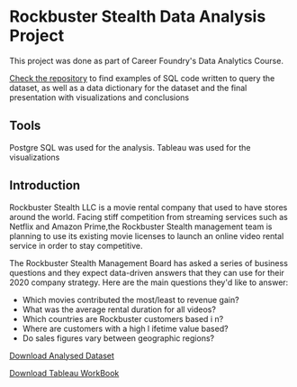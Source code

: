 # Rockbuster Stealth Data Analysis Project
This project was done as part of Career Foundry's Data Analytics Course.

[Check the repository](https://github.com/nunomdmarques/Rockbuster-Stealth-Data-Analysis_Project) to find examples of SQL code written to query the dataset, as well as a data dictionary for the dataset and the final presentation with visualizations and conclusions

## Tools
Postgre SQL was used for the analysis. Tableau was used for the visualizations

## Introduction
Rockbuster Stealth LLC is a movie rental company that used to have stores around the world. Facing stiff competition from streaming services such as Netflix and Amazon Prime,the Rockbuster Stealth management team is planning to use its existing movie licenses to
launch an online video rental service in order to stay competitive.

The Rockbuster Stealth Management Board has asked a series of business questions and
they expect data-driven answers that they can use for their 2020 company strategy. Here are the main questions they'd like to answer:
* Which movies contributed the most/least to revenue gain?
* What was the average rental duration for all videos?
* Which countries are Rockbuster customers based i n?
* Where are customers with a high l ifetime value based?
* Do sales figures vary between geographic regions?

[Download Analysed Dataset](http://www.postgresqltutorial.com/wp-content/uploads/2019/05/dvdrental.zip)

[Download Tableau WorkBook](https://public.tableau.com/app/profile/nuno.marques1822/viz/Achievement3_17115564780350/Top20CountrieswithHighLTVcustomers)
